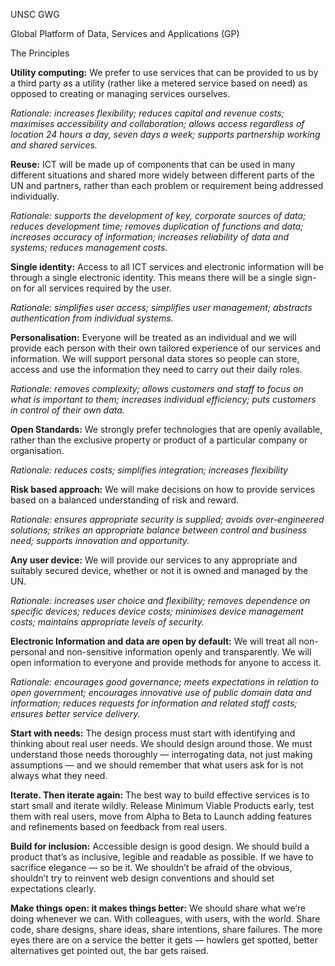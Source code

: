 UNSC GWG

Global Platform of Data, Services and Applications (GP)

The Principles

**Utility computing:** We prefer to use services that can be provided to us by a third party as a utility (rather like a metered service based on need) as opposed to creating or managing services ourselves.

*Rationale: increases flexibility; reduces capital and revenue costs; maximises accessibility and collaboration; allows access regardless of location 24 hours a day, seven days a week; supports partnership working and shared services.*

**Reuse:** ICT will be made up of components that can be used in many different situations and shared more widely between different parts of the UN and partners, rather than each problem or requirement being addressed individually.

*Rationale: supports the development of key, corporate sources of data; reduces development time; removes duplication of functions and data; increases accuracy of information; increases reliability of data and systems; reduces management costs.*

**Single identity:** Access to all ICT services and electronic information will be through a single electronic identity. This means there will be a single sign-on for all services required by the user.

*Rationale: simplifies user access; simplifies user management; abstracts authentication from individual systems.*

**Personalisation:** Everyone will be treated as an individual and we will provide each person with their own tailored experience of our services and information. We will support personal data stores so people can store, access and use the information they need to carry out their daily roles.

*Rationale: removes complexity; allows customers and staff to focus on what is important to them; increases individual efficiency; puts customers in control of their own data.*

**Open Standards:** We strongly prefer technologies that are openly available, rather than the exclusive property or product of a particular company or organisation.

*Rationale: reduces costs; simplifies integration; increases flexibility*

**Risk based approach:** We will make decisions on how to provide services based on a balanced understanding of risk and reward.

*Rationale: ensures appropriate security is supplied; avoids over-engineered solutions; strikes an appropriate balance between control and business need; supports innovation and opportunity.*

**Any user device:** We will provide our services to any appropriate and suitably secured device, whether or not it is owned and managed by the UN.

*Rationale: increases user choice and flexibility; removes dependence on specific devices; reduces device costs; minimises device management costs; maintains appropriate levels of security.*

**Electronic Information and data are open by default:** We will treat all non-personal and non-sensitive information openly and transparently. We will open information to everyone and provide methods for anyone to access it.

*Rationale: encourages good governance; meets expectations in relation to open government; encourages innovative use of public domain data and information; reduces requests for information and related staff costs; ensures better service delivery.*

**Start with needs:** The design process must start with identifying and thinking about real user needs. We should design around those. We must understand those needs thoroughly — interrogating data, not just making assumptions — and we should remember that what users ask for is not always what they need.

**Iterate. Then iterate again:** The best way to build effective services is to start small and iterate wildly. Release Minimum Viable Products early, test them with real users, move from Alpha to Beta to Launch adding features and refinements based on feedback from real users.

**Build for inclusion:** Accessible design is good design. We should build a product that’s as inclusive, legible and readable as possible. If we have to sacrifice elegance — so be it. We shouldn’t be afraid of the obvious, shouldn’t try to reinvent web design conventions and should set expectations clearly.

**Make things open: it makes things better:** We should share what we’re doing whenever we can. With colleagues, with users, with the world. Share code, share designs, share ideas, share intentions, share failures. The more eyes there are on a service the better it gets — howlers get spotted, better alternatives get pointed out, the bar gets raised.
